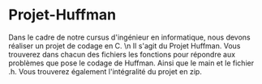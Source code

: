 # Projet-Huffman

Dans le cadre de notre cursus d'ingénieur en informatique, nous devons réaliser un projet de codage en C. \n
Il s'agit du Projet Huffman.
Vous trouverez dans chacun des fichiers les fonctions pour répondre aux problèmes que pose le codage de Huffman.
Ainsi que le main et le fichier .h.
Vous trouverez également l'intégralité du projet en zip.
